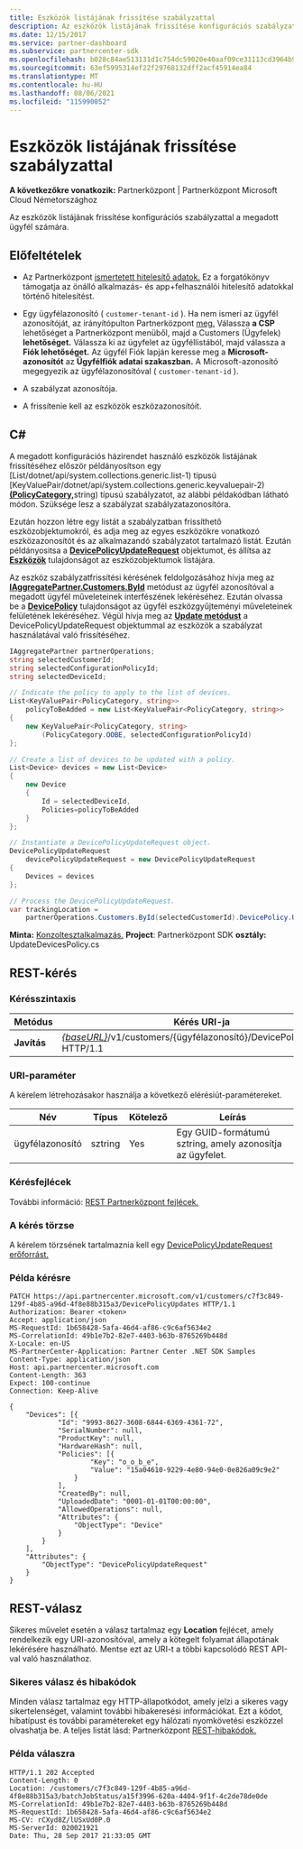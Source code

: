 ```yaml
---
title: Eszközök listájának frissítése szabályzattal
description: Az eszközök listájának frissítése konfigurációs szabályzattal a megadott ügyfél számára.
ms.date: 12/15/2017
ms.service: partner-dashboard
ms.subservice: partnercenter-sdk
ms.openlocfilehash: b028c84ae513131d1c754dc59020e40aaf09ce31113cd3964b9144bf155300f8
ms.sourcegitcommit: 63ef5995314ef22f29768132dff2acf45914ea84
ms.translationtype: MT
ms.contentlocale: hu-HU
ms.lasthandoff: 08/06/2021
ms.locfileid: "115990052"
---
```

# <a name="update-a-list-of-devices-with-a-policy"></a>Eszközök listájának frissítése szabályzattal

**A következőkre vonatkozik:** Partnerközpont | Partnerközpont Microsoft Cloud Németországhoz

Az eszközök listájának frissítése konfigurációs szabályzattal a megadott ügyfél számára.

## <a name="prerequisites"></a>Előfeltételek

- Az Partnerközpont [ismertetett hitelesítő adatok.](partner-center-authentication.md) Ez a forgatókönyv támogatja az önálló alkalmazás- és app+felhasználói hitelesítő adatokkal történő hitelesítést.

- Egy ügyfélazonosító ( `customer-tenant-id` ). Ha nem ismeri az ügyfél azonosítóját, az irányítópulton Partnerközpont [meg.](https://partner.microsoft.com/dashboard) Válassza **a CSP** lehetőséget a Partnerközpont menüből, majd a Customers (Ügyfelek) **lehetőséget.** Válassza ki az ügyfelet az ügyféllistából, majd válassza a **Fiók lehetőséget.** Az ügyfél Fiók lapján keresse meg a **Microsoft-azonosítót** az **Ügyfélfiók adatai szakaszban.** A Microsoft-azonosító megegyezik az ügyfélazonosítóval ( `customer-tenant-id` ).

- A szabályzat azonosítója.

- A frissítenie kell az eszközök eszközazonosítóit.

## <a name="c"></a>C\#

A megadott konfigurációs házirendet használó eszközök listájának frissítéséhez először példányosítson egy [List/dotnet/api/system.collections.generic.list-1) típusú [KeyValuePair/dotnet/api/system.collections.generic.keyvaluepair-2)[**(PolicyCategory,**](/dotnet/api/microsoft.store.partnercenter.models.devicesdeployment.policycategory)string) típusú szabályzatot, az alábbi példakódban látható módon. Szüksége lesz a szabályzat szabályzatazonosítóra.

Ezután hozzon létre [](/dotnet/api/microsoft.store.partnercenter.models.devicesdeployment.device) egy listát a szabályzatban frissíthető eszközobjektumokról, és adja meg az egyes eszközökre vonatkozó eszközazonosítót és az alkalmazandó szabályzatot tartalmazó listát. Ezután példányositsa a [**DevicePolicyUpdateRequest**](/dotnet/api/microsoft.store.partnercenter.models.devicesdeployment.devicepolicyupdaterequest) objektumot, és állítsa az [**Eszközök**](/dotnet/api/microsoft.store.partnercenter.models.devicesdeployment.devicebatchcreationrequest.devices) tulajdonságot az eszközobjektumok listájára.

Az eszköz szabályzatfrissítési kérésének feldolgozásához hívja meg az [**IAggregatePartner.Customers.ById**](/dotnet/api/microsoft.store.partnercenter.customers.icustomercollection.byid) metódust az ügyfél azonosítóval a megadott ügyfél műveleteinek interfészének lekéréséhez. Ezután olvassa be a [**DevicePolicy**](/dotnet/api/microsoft.store.partnercenter.customers.icustomer.devicepolicy) tulajdonságot az ügyfél eszközgyűjteményi műveleteinek felületének lekéréséhez. Végül hívja meg az [**Update metódust**](/dotnet/api/microsoft.store.partnercenter.devicesdeployment.icustomerdevicecollection.update) a DevicePolicyUpdateRequest objektummal az eszközök a szabályzat használatával való frissítéséhez.

``` csharp
IAggregatePartner partnerOperations;
string selectedCustomerId;
string selectedConfigurationPolicyId;
string selectedDeviceId;

// Indicate the policy to apply to the list of devices.
List<KeyValuePair<PolicyCategory, string>>
    policyToBeAdded = new List<KeyValuePair<PolicyCategory, string>>
{
    new KeyValuePair<PolicyCategory, string>
        (PolicyCategory.OOBE, selectedConfigurationPolicyId)
};

// Create a list of devices to be updated with a policy.
List<Device> devices = new List<Device>
{
    new Device
    {
        Id = selectedDeviceId,
        Policies=policyToBeAdded
    }
};

// Instantiate a DevicePolicyUpdateRequest object.
DevicePolicyUpdateRequest
    devicePolicyUpdateRequest = new DevicePolicyUpdateRequest
{
    Devices = devices
};

// Process the DevicePolicyUpdateRequest.
var trackingLocation =
    partnerOperations.Customers.ById(selectedCustomerId).DevicePolicy.Update(devicePolicyUpdateRequest);
```

**Minta:** [Konzoltesztalkalmazás.](console-test-app.md) **Project**: Partnerközpont SDK **osztály:** UpdateDevicesPolicy.cs

## <a name="rest-request"></a>REST-kérés

### <a name="request-syntax"></a>Kérésszintaxis

| Metódus    | Kérés URI-ja                                                                                         |
|-----------|-----------------------------------------------------------------------------------------------------|
| **Javítás** | [*{baseURL}*](partner-center-rest-urls.md)/v1/customers/{ügyfélazonosító}/DevicePolicyUpdates HTTP/1.1 |

### <a name="uri-parameter"></a>URI-paraméter

A kérelem létrehozásakor használja a következő elérésiút-paramétereket.

| Név        | Típus   | Kötelező | Leírás                                           |
|-------------|--------|----------|-------------------------------------------------------|
| ügyfélazonosító | sztring | Yes      | Egy GUID-formátumú sztring, amely azonosítja az ügyfelet. |

### <a name="request-headers"></a>Kérésfejlécek

További információ: [REST Partnerközpont fejlécek.](headers.md)

### <a name="request-body"></a>A kérés törzse

A kérelem törzsének tartalmaznia kell egy [DevicePolicyUpdateRequest erőforrást.](device-deployment-resources.md#devicepolicyupdaterequest)

### <a name="request-example"></a>Példa kérésre

```http
PATCH https://api.partnercenter.microsoft.com/v1/customers/c7f3c849-129f-4b85-a96d-4f8e88b315a3/DevicePolicyUpdates HTTP/1.1
Authorization: Bearer <token>
Accept: application/json
MS-RequestId: 1b658428-5afa-46d4-af86-c9c6af5634e2
MS-CorrelationId: 49b1e7b2-82e7-4403-b63b-8765269b448d
X-Locale: en-US
MS-PartnerCenter-Application: Partner Center .NET SDK Samples
Content-Type: application/json
Host: api.partnercenter.microsoft.com
Content-Length: 363
Expect: 100-continue
Connection: Keep-Alive

{
    "Devices": [{
            "Id": "9993-8627-3608-6844-6369-4361-72",
            "SerialNumber": null,
            "ProductKey": null,
            "HardwareHash": null,
            "Policies": [{
                    "Key": "o_o_b_e",
                    "Value": "15a04610-9229-4e80-94e0-0e826a09c9e2"
                }
            ],
            "CreatedBy": null,
            "UploadedDate": "0001-01-01T00:00:00",
            "AllowedOperations": null,
            "Attributes": {
                "ObjectType": "Device"
            }
        }
    ],
    "Attributes": {
        "ObjectType": "DevicePolicyUpdateRequest"
    }
}
```

## <a name="rest-response"></a>REST-válasz

Sikeres művelet esetén a válasz tartalmaz egy **Location** fejlécet, amely rendelkezik egy URI-azonosítóval, amely a kötegelt folyamat állapotának lekérésére használható. Mentse ezt az URI-t a többi kapcsolódó REST API-val való használathoz.

### <a name="response-success-and-error-codes"></a>Sikeres válasz és hibakódok

Minden válasz tartalmaz egy HTTP-állapotkódot, amely jelzi a sikeres vagy sikertelenséget, valamint további hibakeresési információkat. Ezt a kódot, hibatípust és további paramétereket egy hálózati nyomkövetési eszközzel olvashatja be. A teljes listát lásd: Partnerközpont [REST-hibakódok.](error-codes.md)

### <a name="response-example"></a>Példa válaszra

```http
HTTP/1.1 202 Accepted
Content-Length: 0
Location: /customers/c7f3c849-129f-4b85-a96d-4f8e88b315a3/batchJobStatus/a15f3996-620a-4404-9f1f-4c2de78de0de
MS-CorrelationId: 49b1e7b2-82e7-4403-b63b-8765269b448d
MS-RequestId: 1b658428-5afa-46d4-af86-c9c6af5634e2
MS-CV: rCXyd8Z/lUSxUd0P.0
MS-ServerId: 020021921
Date: Thu, 28 Sep 2017 21:33:05 GMT
```
